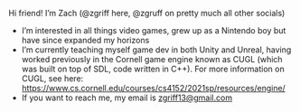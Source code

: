 Hi friend! I’m Zach (@zgriff here, @zgruff on pretty much all other socials)
- I’m interested in all things video games, grew up as a Nintendo boy but have since expanded my horizons
- I’m currently teaching myself game dev in both Unity and Unreal, having worked previously in the Cornell game engine known as CUGL (which was built on top of SDL, code written in C++). For more information on CUGL, see here: https://www.cs.cornell.edu/courses/cs4152/2021sp/resources/engine/
- If you want to reach me, my email is zgriff13@gmail.com

<!---
zgriff/zgriff is a ✨ special ✨ repository because its `README.md` (this file) appears on your GitHub profile.
You can click the Preview link to take a look at your changes.
--->
